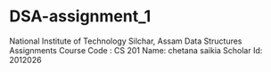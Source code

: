# DSA-assignment_1
National Institute of Technology Silchar, Assam
Data Structures Assignments
Course Code : CS 201
Name: chetana saikia
Scholar Id: 2012026
